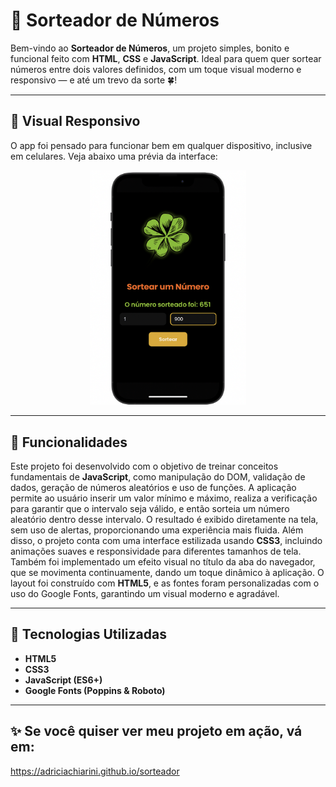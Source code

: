 # 🎲 Sorteador de Números

Bem-vindo ao **Sorteador de Números**, um projeto simples, bonito e funcional feito com **HTML**, **CSS** e **JavaScript**. Ideal para quem quer sortear números entre dois valores definidos, com um toque visual moderno e responsivo — e até um trevo da sorte 🍀!

---

## 📱 Visual Responsivo

O app foi pensado para funcionar bem em qualquer dispositivo, inclusive em celulares. Veja abaixo uma prévia da interface:

<p align="center">
  <img src="./assets/img-responsiva.png" alt="Visual do sorteador em celular" width="250px">
</p>

---

## 🚀 Funcionalidades

Este projeto foi desenvolvido com o objetivo de treinar conceitos fundamentais de **JavaScript**, como manipulação do DOM, validação de dados, geração de números aleatórios e uso de funções.
A aplicação permite ao usuário inserir um valor mínimo e máximo, realiza a verificação para garantir que o intervalo seja válido, e então sorteia um número aleatório dentro desse intervalo. 
O resultado é exibido diretamente na tela, sem uso de alertas, proporcionando uma experiência mais fluida.
Além disso, o projeto conta com uma interface estilizada usando **CSS3**, incluindo animações suaves e responsividade para diferentes tamanhos de tela.
Também foi implementado um efeito visual no título da aba do navegador, que se movimenta continuamente, dando um toque dinâmico à aplicação. 
O layout foi construído com **HTML5**, e as fontes foram personalizadas com o uso do Google Fonts, garantindo um visual moderno e agradável.

---

## 🧠 Tecnologias Utilizadas

- **HTML5**  
- **CSS3**  
- **JavaScript (ES6+)**  
- **Google Fonts (Poppins & Roboto)**  

---

## ✨  Se você quiser ver meu projeto em ação, vá em:
https://adriciachiarini.github.io/sorteador
